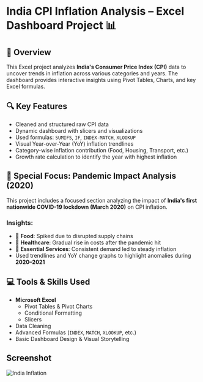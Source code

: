 # India CPI Inflation Analysis – Excel Dashboard Project 📊

## 📌 Overview

This Excel project analyzes **India's Consumer Price Index (CPI)** data to uncover trends in inflation across various categories and years. The dashboard provides interactive insights using Pivot Tables, Charts, and key Excel formulas.

## 🔍 Key Features

- Cleaned and structured raw CPI data
- Dynamic dashboard with slicers and visualizations
- Used formulas: `SUMIFS`, `IF`, `INDEX-MATCH`, `XLOOKUP`
- Visual Year-over-Year (YoY) inflation trendlines
- Category-wise inflation contribution (Food, Housing, Transport, etc.)
- Growth rate calculation to identify the year with highest inflation

## 🔎 Special Focus: **Pandemic Impact Analysis (2020)**

This project includes a focused section analyzing the impact of **India's first nationwide COVID-19 lockdown (March 2020)** on CPI inflation.

### Insights:
- 🥦 **Food**: Spiked due to disrupted supply chains  
- 🏥 **Healthcare**: Gradual rise in costs after the pandemic hit  
- 🧻 **Essential Services**: Consistent demand led to steady inflation  
- Used trendlines and YoY change graphs to highlight anomalies during **2020–2021**

## 💻 Tools & Skills Used

- **Microsoft Excel**
  - Pivot Tables & Pivot Charts
  - Conditional Formatting
  - Slicers
- Data Cleaning
- Advanced Formulas (`INDEX`, `MATCH`, `XLOOKUP`, etc.)
- Basic Dashboard Design & Visual Storytelling

## Screenshot
![India Inflation](https://github.com/user-attachments/assets/c461706b-3bc6-45a8-8b5e-795e266def6e)



